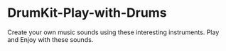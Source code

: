 # DrumKit-Play-with-Drums
Create your own music sounds using these interesting instruments. Play and Enjoy with these sounds.
